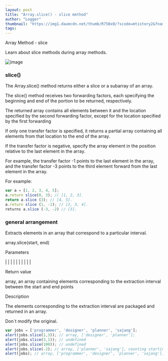 ```yaml
---
layout: post
title: "Array.slice() - slice method"
author: "Logger"
thumbnail: "https://img1.daumcdn.net/thumb/R750x0/?scode=mtistory2&fname=https%3A%2F%2Ft1.daumcdn.net%2Fcfile%2Ftistory%2F2715AA4656B9619A15"
tags: 
---
```



Array Method - slice

Learn about slice methods during array methods.

![image](https://t1.daumcdn.net/cfile/tistory/2715AA4656B9619A15)

### slice()

The Array.slice() method returns either a slice or a subarray of an array.

The slice() method receives two forwarding factors, each specifying the beginning and end of the portion to be returned, respectively.

The returned array contains all elements between it and the location specified by the second forwarding factor, except for the location specified by the first forwarding

If only one transfer factor is specified, it returns a partial array containing all elements from that location to the end of the array.

If the transfer factor is negative, specify the array element in the position relative to the last element in the array.

For example, the transfer factor -1 points to the last element in the array, and the transfer factor -3 points to the third element forward from the last element in the array.

For example:

```js
var a = [1, 2, 3, 4, 5];
a.return slice(0, 3); // [1, 2, 3].
return a.slice (3); // [4, 5].
a.return slice (1, -1); // [2, 3, 4].
returns a.slice (-3, -2) // [3].
```

### general arrangement

Extracts elements in an array that correspond to a particular interval.

array.slice(start, end)

Parameters

| |
| |
| |
| |
| |

Return value

array, an array containing elements corresponding to the extraction interval between the start and end points

Description

The elements corresponding to the extraction interval are packaged and returned in an array.

Don`t modify the original.

```js
var jobs = ['programmer', 'designer', 'planner', 'sajang'];
alert(jobs.slice(1,3)); // array, ['designer', 'planner'];
alert(jobs.slice(3,1)); // undefined
alert(jobs.slice(100)); // undefined
alert(jobs.slice(-2); // array, ['planner', 'sajang'], counting starting point from back if factor is negative
alert(jobs); // array, ['programmer', 'designer', 'planner', 'sajang'], do not modify source'
```